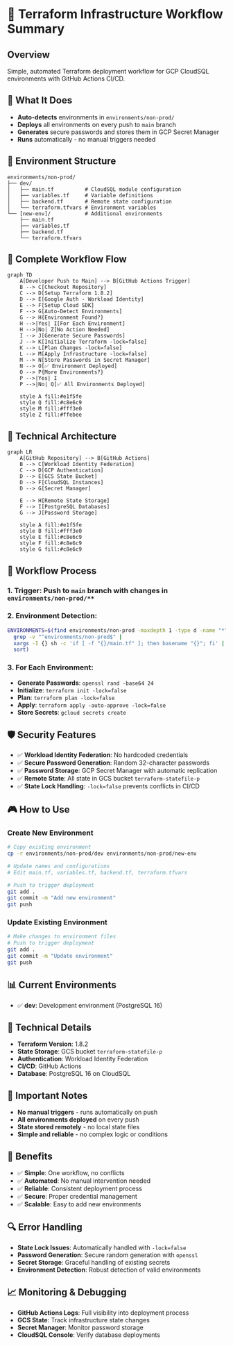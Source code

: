 # 🚀 Terraform Infrastructure Workflow Summary

## Overview
Simple, automated Terraform deployment workflow for GCP CloudSQL environments with GitHub Actions CI/CD.

## 🎯 What It Does
- **Auto-detects** environments in `environments/non-prod/`
- **Deploys** all environments on every push to `main` branch
- **Generates** secure passwords and stores them in GCP Secret Manager
- **Runs** automatically - no manual triggers needed

## 📁 Environment Structure
```
environments/non-prod/
├── dev/
│   ├── main.tf          # CloudSQL module configuration
│   ├── variables.tf     # Variable definitions
│   ├── backend.tf       # Remote state configuration
│   └── terraform.tfvars # Environment variables
└── [new-env]/           # Additional environments
    ├── main.tf
    ├── variables.tf
    ├── backend.tf
    └── terraform.tfvars
```

## 🔄 Complete Workflow Flow

```mermaid
graph TD
    A[Developer Push to Main] --> B[GitHub Actions Trigger]
    B --> C[Checkout Repository]
    C --> D[Setup Terraform 1.8.2]
    D --> E[Google Auth - Workload Identity]
    E --> F[Setup Cloud SDK]
    F --> G[Auto-Detect Environments]
    G --> H{Environment Found?}
    H -->|Yes| I[For Each Environment]
    H -->|No| Z[No Action Needed]
    I --> J[Generate Secure Passwords]
    J --> K[Initialize Terraform -lock=false]
    K --> L[Plan Changes -lock=false]
    L --> M[Apply Infrastructure -lock=false]
    M --> N[Store Passwords in Secret Manager]
    N --> O[✅ Environment Deployed]
    O --> P{More Environments?}
    P -->|Yes| I
    P -->|No| Q[✅ All Environments Deployed]
    
    style A fill:#e1f5fe
    style Q fill:#c8e6c9
    style M fill:#fff3e0
    style Z fill:#ffebee
```

## 🔧 Technical Architecture

```mermaid
graph LR
    A[GitHub Repository] --> B[GitHub Actions]
    B --> C[Workload Identity Federation]
    C --> D[GCP Authentication]
    D --> E[GCS State Bucket]
    D --> F[CloudSQL Instances]
    D --> G[Secret Manager]
    
    E --> H[Remote State Storage]
    F --> I[PostgreSQL Databases]
    G --> J[Password Storage]
    
    style A fill:#e1f5fe
    style B fill:#fff3e0
    style E fill:#c8e6c9
    style F fill:#c8e6c9
    style G fill:#c8e6c9
```

## 🚀 Workflow Process

### 1. **Trigger**: Push to `main` branch with changes in `environments/non-prod/**`

### 2. **Environment Detection**:
```bash
ENVIRONMENTS=$(find environments/non-prod -maxdepth 1 -type d -name "*" | 
  grep -v "^environments/non-prod$" | 
  xargs -I {} sh -c 'if [ -f "{}/main.tf" ]; then basename "{}"; fi' | 
  sort)
```

### 3. **For Each Environment**:
- **Generate Passwords**: `openssl rand -base64 24`
- **Initialize**: `terraform init -lock=false`
- **Plan**: `terraform plan -lock=false`
- **Apply**: `terraform apply -auto-approve -lock=false`
- **Store Secrets**: `gcloud secrets create`

## 🛡️ Security Features
- ✅ **Workload Identity Federation**: No hardcoded credentials
- ✅ **Secure Password Generation**: Random 32-character passwords
- ✅ **Password Storage**: GCP Secret Manager with automatic replication
- ✅ **Remote State**: All state in GCS bucket `terraform-statefile-p`
- ✅ **State Lock Handling**: `-lock=false` prevents conflicts in CI/CD

## 🎮 How to Use

### Create New Environment
```bash
# Copy existing environment
cp -r environments/non-prod/dev environments/non-prod/new-env

# Update names and configurations
# Edit main.tf, variables.tf, backend.tf, terraform.tfvars

# Push to trigger deployment
git add .
git commit -m "Add new environment"
git push
```

### Update Existing Environment
```bash
# Make changes to environment files
# Push to trigger deployment
git add .
git commit -m "Update environment"
git push
```

## 📊 Current Environments
- ✅ **dev**: Development environment (PostgreSQL 16)

## 🔧 Technical Details
- **Terraform Version**: 1.8.2
- **State Storage**: GCS bucket `terraform-statefile-p`
- **Authentication**: Workload Identity Federation
- **CI/CD**: GitHub Actions
- **Database**: PostgreSQL 16 on CloudSQL

## 🚨 Important Notes
- **No manual triggers** - runs automatically on push
- **All environments deployed** on every push
- **State stored remotely** - no local state files
- **Simple and reliable** - no complex logic or conditions

## 🎯 Benefits
- ✅ **Simple**: One workflow, no conflicts
- ✅ **Automated**: No manual intervention needed
- ✅ **Reliable**: Consistent deployment process
- ✅ **Secure**: Proper credential management
- ✅ **Scalable**: Easy to add new environments

## 🔍 Error Handling
- **State Lock Issues**: Automatically handled with `-lock=false`
- **Password Generation**: Secure random generation with `openssl`
- **Secret Storage**: Graceful handling of existing secrets
- **Environment Detection**: Robust detection of valid environments

## 📈 Monitoring & Debugging
- **GitHub Actions Logs**: Full visibility into deployment process
- **GCS State**: Track infrastructure state changes
- **Secret Manager**: Monitor password storage
- **CloudSQL Console**: Verify database deployments 